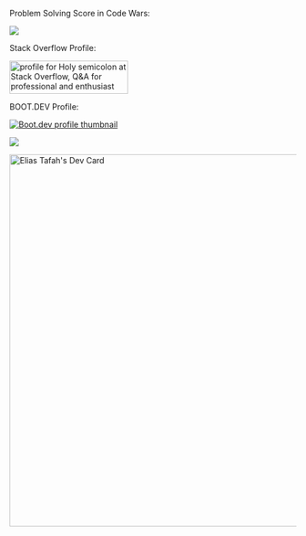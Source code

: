 Problem Solving Score in Code Wars:

 <a href="https://www.codewars.com/users/holy%20semicolon"><img src="https://www.codewars.com/users/holy%20semicolon/badges/large"></a>

 Stack Overflow Profile:
 
 <a href="https://stackoverflow.com/users/10669066/holy-semicolon"><img src="https://stackoverflow.com/users/flair/10669066.png?theme=dark" width="208" height="58" alt="profile for Holy semicolon at Stack Overflow, Q&amp;A for professional and enthusiast programmers" title="profile for Holy semicolon at Stack Overflow, Q&amp;A for professional and enthusiast programmers"></a>



BOOT.DEV Profile:
<p style="text-align: left;">
  <a href="https://www.boot.dev/u/holysemicolon">
    <img src="https://api.boot.dev/v1/users/public/bd96803e-d9f0-48a9-978f-0b86e6d1f02e/thumbnail" alt="Boot.dev profile thumbnail">
  </a>
</p>

![](https://komarev.com/ghpvc/?username=iltafah&color=green)

<a href="https://app.daily.dev/eliastafah"><img src="https://api.daily.dev/devcards/v2/SJPY7VSgwvEOAe3Up3sLu.png?type=wide&r=gdf" width="652" alt="Elias Tafah's Dev Card"/></a>

<!--![Duolingo Stats](https://duolingo-stats-card.vercel.app/api?id=689143651)-->
<!--![Duolingo Stats](https://duolingo-stats-card.vercel.app/api?id=689143651&sort=xp)-->
<!--<img src="https://duolingo-stats-card.vercel.app/api?username=Holy_Semicolon" alt="Duolingo Stats"/>
-->
